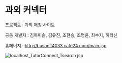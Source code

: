 # 과외 커넥터

프로젝트 : 과외 매칭 사이트

공동 개발자 : 김아미솔, 김유진, 조현승, 조명윤, 최수지, 허학신

홈페이지 : http://busanit4033.cafe24.com/main.jsp

![localhost_TutorConnect_Tsearch jsp](https://user-images.githubusercontent.com/34128998/89148174-0a208180-d594-11ea-963c-93a1b36dd4f9.png)
